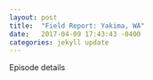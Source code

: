 ```yaml
---
layout: post
title:  "Field Report: Yakima, WA"
date:   2017-04-09 17:43:43 -0400
categories: jekyll update
---
```

Episode details